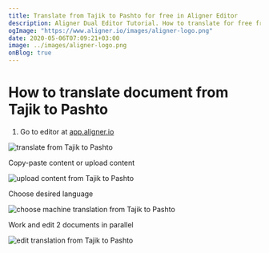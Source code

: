 ```yaml
---
title: Translate from Tajik to Pashto for free in Aligner Editor
description: Aligner Dual Editor Tutorial. How to translate for free from Tajik to Pashto. Aligner is multilingual document management platform. 
ogImage: "https://www.aligner.io/images/aligner-logo.png"
date: 2020-05-06T07:09:21+03:00
image: ../images/aligner-logo.png
onBlog: true
---
```


# How to translate document from Tajik to Pashto

1. Go to editor at [app.aligner.io](https://app.aligner.io "Aligner App web page")

![translate from Tajik to Pashto](../aligner-blank-editor.png "translate from Tajik to Pashto")

Copy-paste content or upload content

![upload content from Tajik to Pashto](../aligner-uploaded-document.png "upload content from Tajik to Pashto")

Choose desired language

![choose machine translation from Tajik to Pashto](../aligner-language-dropdown.png "choose machine translation from Tajik to Pashto")

Work and edit 2 documents in parallel

![edit translation from Tajik to Pashto](../aligner-double-sitded-editor.png "edit translation from Tajik to Pashto")

